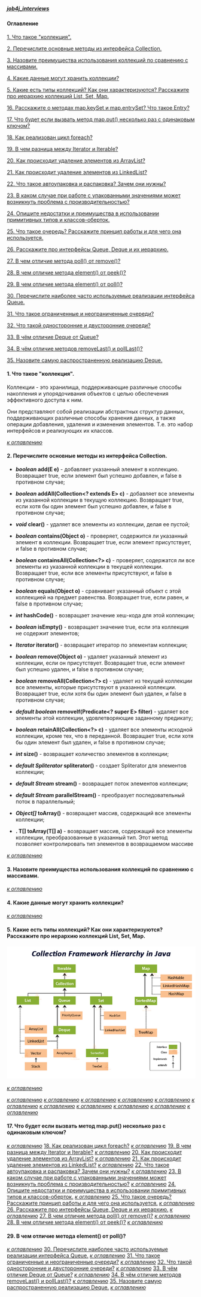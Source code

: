 ##### [job4j_interviews](https://github.com/shaporen/job4j_interviews/blob/main/README.md)
#### Оглавление
[1. Что такое "коллекция".](#1-Что-такое-коллекция)

[2. Перечислите основные методы из интерфейса Collection.](#2-Перечислите-основные-методы-из-интерфейса-Collection)

[3. Назовите преимущества использования коллекций по сравнению с массивами.](#3-Назовите-преимущества-использования-коллекций-по-сравнению-с-массивами)

[4. Какие данные могут хранить коллекции?](#4-Какие-данные-могут-хранить-коллекции)

[5. Какие есть типы коллекций? Как они характеризуются? Расскажите про иерархию коллекций List, Set, Map.](#5-Какие-есть-типы-коллекций-Как-они-характеризуются-Расскажите-про-иерархию-коллекций-List-Set-Map)

[](#)

[](#)

[](#)

[](#)

[](#)

[](#)

[](#)

[](#)

[](#)

[](#)

[16. Расскажите о методах map.keySet и map.entrySet? Что такое Entry?](#16-Расскажите-о-методах-map-keySet-и-map-entrySet-Что-такое-Entry)

[17. Что будет если вызвать метод map.put() несколько раз с одинаковым ключом?](#17-Что-будет-если-вызвать-метод-map-put-несколько-раз-с-одинаковым-ключом)

[18. Как реализован цикл foreach?](#18-Как-реализован-цикл-foreach)

[19. В чем разница между Iterator и Iterable?](#19-В-чем-разница-между-Iterator-и-Iterable)

[20. Как происходит удаление элементов из ArrayList?](#20-Как-происходит-удаление-элементов-из-ArrayList)

[21. Как происходит удаление элементов из LinkedList?](#21-Как-происходит-удаление-элементов-из-LinkedList)

[22. Что такое автоупаковка и распаковка? Зачем они нужны?](#22-Что-такое-автоупаковка-и-распаковка-Зачем-они-нужны)

[23. В каком случае при работе с упакованными значениями может возникнуть проблема с производительностью?](#23-В-каком-случае-при-работе-с-упакованными-значениями-может-возникнуть-проблема-с-производительностью)

[24. Опишите недостатки и преимущества в использовании примитивных типов и классов-оберток.](#24-Опишите-недостатки-и-преимущества-в-использовании-примитивных-типов-и-классов-оберток)

[25. Что такое очередь? Расскажите принцип работы и для чего она используется.](#25-Что-такое-очередь-Расскажите-принцип-работы-и-для-чего-она-используется)

[26. Расскажите про интерфейсы Queue, Deque и их иерархию.](#26-Расскажите-про-интерфейсы-Queue-Deque-и-их-иерархию)

[27. В чем отличие метода poll() от remove()?](#27-В-чем-отличие-метода-poll-от-remove)

[28. В чем отличие метода element() от peek()?](#28-В-чем-отличие-метода-element-от-peek)

[29. В чем отличие метода element() от poll()?](#29-В-чем-отличие-метода-element-от-poll)

[30. Перечислите наиболее часто используемые реализации интерфейса Queue.](#30-Перечислите-наиболее-часто-используемые-реализации-интерфейса-Queue)

[31. Что такое ограниченные и неограниченные очереди?](#31-Что-такое-ограниченные-и-неограниченные-очереди)

[32. Что такой односторонние и двусторонние очереди?](#32-Что-такой-односторонние-и-двусторонние-очереди)

[33. В чём отличие Deque от Queue?](#33-В-чём-отличие-Deque-от-Queue)

[34. В чём отличие методов removeLast() и pollLast()?](#34-В-чём-отличие-методов-removeLast-и-pollLast)

[35. Назовите самую распространенную реализацию Deque.](#35-Назовите-самую-распространенную-реализацию-Deque)

#### 1. Что такое "коллекция".
   
Коллекции - это хранилища, поддерживающие различные способы накопления и упорядочивания объектов с целью обеспечения эффективного доступа к ним.

Они представляют собой реализации абстрактных структур данных, поддерживающих различные способы хранения данных, а также операции добавления, удаления и изменения элементов. Т.е. это набор интерфейсов и реализующих их классов.

[_к оглавлению_](#Оглавление)

#### 2. Перечислите основные методы из интерфейса Collection.

- **_boolean_ add(E e)** - добавляет указанный элемент в коллекцию. Возвращает true, если элемент был успешно добавлен, и false в противном случае;

- **_boolean_ addAll(Collection<? extends E> c)** - добавляет все элементы из указанной коллекции в текущую коллекцию. Возвращает true, если хотя бы один элемент был успешно добавлен, и false в противном случае;

- **_void_ clear()** - удаляет все элементы из коллекции, делая ее пустой;

- **_boolean_ contains(Object o)** - проверяет, содержится ли указанный элемент в коллекции. Возвращает true, если элемент присутствует, и false в противном случае;

- **_boolean_ containsAll(Collection<?> c)** - проверяет, содержатся ли все элементы из указанной коллекции в текущей коллекции. Возвращает true, если все элементы присутствуют, и false в противном случае;

- **_boolean_ equals(Object o)** - сравнивает указанный объект с этой коллекцией на предмет равенства. Возвращает true, если равен, и false в противном случае;

- **_int_ hashCode()** - возвращает значение хеш-кода для этой коллекции;

- **_boolean_ isEmpty()** - возвращает значение true, если эта коллекция не содержит элементов;

- **_Iterator<E>_ iterator()** - возвращает итератор по элементам коллекции;

- **_boolean_ remove(Object o)** - удаляет указанный элемент из коллекции, если он присутствует. Возвращает true, если элемент был успешно удален, и false в противном случае;

- **_boolean_ removeAll(Collection<?> c)** - удаляет из текущей коллекции все элементы, которые присутствуют в указанной коллекции. Возвращает true, если хотя бы один элемент был удален, и false в противном случае;

- **_default boolean_ removeIf(Predicate<? super E> filter)** - удаляет все элементы этой коллекции, удовлетворяющие заданному предикату;

- **_boolean_ retainAll(Collection<?> c)** - удаляет все элементы исходной коллекции, кроме тех, что в переданной. Возвращает true, если хотя бы один элемент был удален, и false в противном случае;

- **_int_ size()** - возвращает количество элементов в коллекции;

- **_default Spliterator<E>_ spliterator()** - создает Spliterator для элементов коллекции;

- **_default Stream<E>_ stream()** - возвращает поток элементов коллекции;

- **_default Stream<E>_ parallelStream()** - преобразует последовательный поток в параллельный;

-  **_Object[]_ toArray()** - возвращает массив, содержащий все элементы коллекции;

-  **.<T> T[] toArray(T[] a)** - возвращает массив, содержащий все элементы коллекции, преобразованные в указанный тип. Этот метод позволяет контролировать тип элементов в возвращаемом массиве

[_к оглавлению_](#Оглавление)

#### 3. Назовите преимущества использования коллекций по сравнению с массивами.
[_к оглавлению_](#Оглавление)
#### 4. Какие данные могут хранить коллекции?
[_к оглавлению_](#Оглавление)
#### 5. Какие есть типы коллекций? Как они характеризуются? Расскажите про иерархию коллекций List, Set, Map.

![img](https://github.com/shaporen/job4j_interviews/blob/main/resources/collections_hierarchy.jpg)

[_к оглавлению_](#Оглавление)

[](#)
[_к оглавлению_](#Оглавление)
[](#)
[_к оглавлению_](#Оглавление)
[](#)
[_к оглавлению_](#Оглавление)
[](#)
[_к оглавлению_](#Оглавление)
[](#)
[_к оглавлению_](#Оглавление)
[](#)
[_к оглавлению_](#Оглавление)
[](#)
[_к оглавлению_](#Оглавление)
[](#)
[_к оглавлению_](#Оглавление)
[](#)
[_к оглавлению_](#Оглавление)
[](#)
[_к оглавлению_](#Оглавление)
[](#)
[_к оглавлению_](#Оглавление)
#### 17. Что будет если вызвать метод map.put() несколько раз с одинаковым ключом?
[_к оглавлению_](#Оглавление)
[18. Как реализован цикл foreach?](#18-Как-реализован-цикл-foreach)
[_к оглавлению_](#Оглавление)
[19. В чем разница между Iterator и Iterable?](#19-В-чем-разница-между-Iterator-и-Iterable)
[_к оглавлению_](#Оглавление)
[20. Как происходит удаление элементов из ArrayList?](#20-Как-происходит-удаление-элементов-из-ArrayList)
[_к оглавлению_](#Оглавление)
[21. Как происходит удаление элементов из LinkedList?](#21-Как-происходит-удаление-элементов-из-LinkedList)
[_к оглавлению_](#Оглавление)
[22. Что такое автоупаковка и распаковка? Зачем они нужны?](#22-Что-такое-автоупаковка-и-распаковка-Зачем-они-нужны)
[_к оглавлению_](#Оглавление)
[23. В каком случае при работе с упакованными значениями может возникнуть проблема с производительностью?](#23-В-каком-случае-при-работе-с-упакованными-значениями-может-возникнуть-проблема-с-производительностью)
[_к оглавлению_](#Оглавление)
[24. Опишите недостатки и преимущества в использовании примитивных типов и классов-оберток.](#24-Опишите-недостатки-и-преимущества-в-использовании-примитивных-типов-и-классов-оберток)
[_к оглавлению_](#Оглавление)
[25. Что такое очередь? Расскажите принцип работы и для чего она используется.](#25-Что-такое-очередь-Расскажите-принцип-работы-и-для-чего-она-используется)
[_к оглавлению_](#Оглавление)
[26. Расскажите про интерфейсы Queue, Deque и их иерархию.](#26-Расскажите-про-интерфейсы-Queue-Deque-и-их-иерархию)
[_к оглавлению_](#Оглавление)
[27. В чем отличие метода poll() от remove()?](#27-В-чем-отличие-метода-poll()-от-remove())
[_к оглавлению_](#Оглавление)
[28. В чем отличие метода element() от peek()?](#28-В-чем-отличие-метода-element()-от-peek())
[_к оглавлению_](#Оглавление)
#### 29. В чем отличие метода element() от poll()?
[_к оглавлению_](#Оглавление)
[30. Перечислите наиболее часто используемые реализации интерфейса Queue.](#30-Перечислите-наиболее-часто-используемые-реализации-интерфейса-Queue)
[_к оглавлению_](#Оглавление)
[31. Что такое ограниченные и неограниченные очереди?](#31-Что-такое-ограниченные-и-неограниченные-очереди)
[_к оглавлению_](#Оглавление)
[32. Что такой односторонние и двусторонние очереди?](#32-Что-такой-односторонние-и-двусторонние-очереди)
[_к оглавлению_](#Оглавление)
[33. В чём отличие Deque от Queue?](#33-В-чём-отличие-Deque-от-Queue)
[_к оглавлению_](#Оглавление)
[34. В чём отличие методов removeLast() и pollLast()?](#34-В-чём-отличие-методов-removeLast-и-pollLast)
[_к оглавлению_](#Оглавление)
[35. Назовите самую распространенную реализацию Deque.](#35-Назовите-самую-распространенную-реализацию-Deque)
[_к оглавлению_](#Оглавление)
